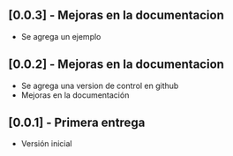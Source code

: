 ## [0.0.3] - Mejoras en la documentacion
* Se agrega un ejemplo

## [0.0.2] - Mejoras en la documentacion
* Se agrega una version de control en github
* Mejoras en la documentación



## [0.0.1] - Primera entrega
* Versión inicial